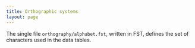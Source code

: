 ```yaml
---
title: Orthographic systems
layout: page
---
```



The single file `orthography/alphabet.fst`, written in FST, defines the set of characters used in the data tables.
